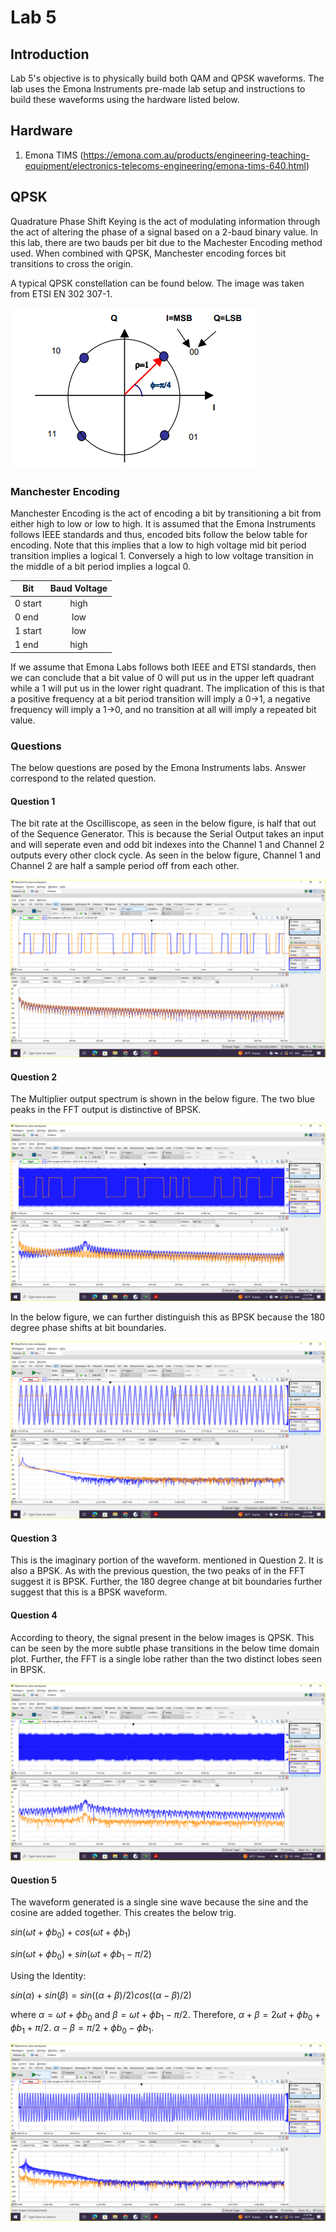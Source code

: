 # Lab 5

## Introduction
Lab 5's objective is to physically build both QAM and QPSK waveforms. The lab uses the Emona Instruments pre-made lab setup and instructions to build these waveforms using the hardware listed below.

## Hardware
1. Emona TIMS (https://emona.com.au/products/engineering-teaching-equipment/electronics-telecoms-engineering/emona-tims-640.html)

## QPSK
Quadrature Phase Shift Keying is the act of modulating information through the act of altering the phase of a signal based on a 2-baud binary value. In this lab, there are two bauds per bit due to the 
Machester Encoding method used. When combined with QPSK, Manchester encoding forces bit transitions to cross the origin.

A typical QPSK constellation can be found below. The image was taken from ETSI EN 302 307-1.

![Image](https://github.com/Ryankearns9/DigComm_Lab5/blob/main/imgs/QPSK_Constellation.PNG)

### Manchester Encoding
Manchester Encoding is the act of encoding a bit by transitioning a bit from either high to low or low to high. It is assumed that the Emona Instruments follows IEEE standards and thus, encoded bits 
follow the below table for encoding. Note that this implies that a low to high voltage mid bit period transition implies a logical 1. Conversely a high to low voltage transition in the middle of a bit 
period implies a logcal 0.

| Bit        | Baud Voltage |
| ---------- |:------------:|
| 0 start    | high         |
| 0 end      | low          |
| 1 start    | low          |
| 1 end      | high         |

If we assume that Emona Labs follows both IEEE and ETSI standards, then we can conclude that a bit value of 0 will put us in the upper left quadrant while a 1 will put us in the lower right quadrant.
The implication of this is that a positive frequency at a bit period transition will imply a 0->1, a negative frequency will imply a 1->0, and no transition at all will imply a repeated bit value.

### Questions
The below questions are posed by the Emona Instruments labs. Answer correspond to the related question.

#### Question 1
The bit rate at the Oscilliscope, as seen in the below figure, is half that out of the Sequence Generator. This is because the Serial Output takes an input and will seperate even and odd bit indexes 
into the Channel 1 and Channel 2 outputs every other clock cycle. As seen in the below figure, Channel 1 and Channel 2 are half a sample period off from each other. 

![Image](https://github.com/Ryankearns9/DigComm_Lab5/blob/main/imgs/Lab_5_QPSK/picture_1.png)

#### Question 2
The Multiplier output spectrum is shown in the below figure. The two blue peaks in the FFT output is distinctive of BPSK.

![Image](https://github.com/Ryankearns9/DigComm_Lab5/blob/main/imgs/Lab_5_QPSK/picture_2b.png)

In the below figure, we can further distinguish this as BPSK because the 180 degree phase shifts at bit boundaries.

![Image](https://github.com/Ryankearns9/DigComm_Lab5/blob/main/imgs/Lab_5_QPSK/picture_2a.png)

#### Question 3
This is the imaginary portion of the waveform. mentioned in Question 2. It is also a BPSK. As with the previous question, the two peaks of in the FFT suggest it is BPSK.
Further, the 180 degree change at bit boundaries further suggest that this is a BPSK waveform.


#### Question 4
According to theory, the signal present in the below images is QPSK. This can be seen by the more subtle phase transitions in the below time domain plot. Further, the FFT is a single lobe rather than 
the two distinct lobes seen in BPSK.

![Image](https://github.com/Ryankearns9/DigComm_Lab5/blob/main/imgs/Lab_5_QPSK/picture_3b.png)

#### Question 5
The waveform generated is a single sine wave because the sine and the cosine are added together. This creates the below trig.

$sin(\omega t + \phi b_0) + cos(\omega t + \phi b_1)$

$sin(\omega t + \phi b_0) + sin(\omega t + \phi b_1 - \pi /2)$

Using the Identity:

$sin(\alpha) + sin(\beta)=sin((\alpha + \beta)/2)cos((\alpha - \beta)/2)$

where $\alpha = \omega t + \phi b_0$ and $\beta=\omega t + \phi b_1 - \pi /2$. Therefore, $\alpha+\beta=2 \omega t + \phi b_0 + \phi b_1 + \pi/2$. $\alpha - \beta=\pi/2 +\phi b_0 -\phi b_1$.


![Image](https://github.com/Ryankearns9/DigComm_Lab5/blob/main/imgs/Lab_5_QPSK/picture_3a.png)

